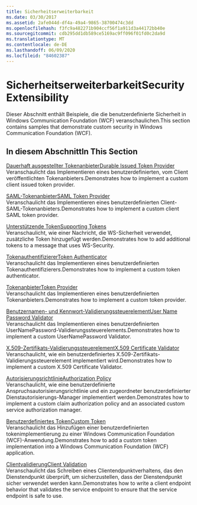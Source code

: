 ```yaml
---
title: Sicherheitserweiterbarkeit
ms.date: 03/30/2017
ms.assetid: 2afe044d-df4a-49a4-9865-38700474c3dd
ms.openlocfilehash: f3fc9a482271b904ccf56f1a911d3a44172bb40e
ms.sourcegitcommit: cdb295dd1db589ce5169ac9ff096f01fd0c2da9d
ms.translationtype: MT
ms.contentlocale: de-DE
ms.lasthandoff: 06/09/2020
ms.locfileid: "84602387"
---
```

# <a name="security-extensibility"></a><span data-ttu-id="8776c-102">Sicherheitserweiterbarkeit</span><span class="sxs-lookup"><span data-stu-id="8776c-102">Security Extensibility</span></span>
<span data-ttu-id="8776c-103">Dieser Abschnitt enthält Beispiele, die die benutzerdefinierte Sicherheit in Windows Communication Foundation (WCF) veranschaulichen.</span><span class="sxs-lookup"><span data-stu-id="8776c-103">This section contains samples that demonstrate custom security in Windows Communication Foundation (WCF).</span></span>  
  
## <a name="in-this-section"></a><span data-ttu-id="8776c-104">In diesem Abschnitt</span><span class="sxs-lookup"><span data-stu-id="8776c-104">In This Section</span></span>  
 [<span data-ttu-id="8776c-105">Dauerhaft ausgestellter Tokenanbieter</span><span class="sxs-lookup"><span data-stu-id="8776c-105">Durable Issued Token Provider</span></span>](durable-issued-token-provider.md)  
 <span data-ttu-id="8776c-106">Veranschaulicht das Implementieren eines benutzerdefinierten, vom Client veröffentlichten Tokenanbieters.</span><span class="sxs-lookup"><span data-stu-id="8776c-106">Demonstrates how to implement a custom client issued token provider.</span></span>  
  
 [<span data-ttu-id="8776c-107">SAML-Tokenanbieter</span><span class="sxs-lookup"><span data-stu-id="8776c-107">SAML Token Provider</span></span>](saml-token-provider.md)  
 <span data-ttu-id="8776c-108">Veranschaulicht das Implementieren eines benutzerdefinierten Client-SAML-Tokenanbieters.</span><span class="sxs-lookup"><span data-stu-id="8776c-108">Demonstrates how to implement a custom client SAML token provider.</span></span>  
  
 [<span data-ttu-id="8776c-109">Unterstützende Token</span><span class="sxs-lookup"><span data-stu-id="8776c-109">Supporting Tokens</span></span>](supporting-tokens.md)  
 <span data-ttu-id="8776c-110">Veranschaulicht, wie einer Nachricht, die WS-Sicherheit verwendet, zusätzliche Token hinzugefügt werden.</span><span class="sxs-lookup"><span data-stu-id="8776c-110">Demonstrates how to add additional tokens to a message that uses WS-Security.</span></span>  
  
 [<span data-ttu-id="8776c-111">Tokenauthentifizierer</span><span class="sxs-lookup"><span data-stu-id="8776c-111">Token Authenticator</span></span>](token-authenticator.md)  
 <span data-ttu-id="8776c-112">Veranschaulicht das Implementieren eines benutzerdefinierten Tokenauthentifizierers.</span><span class="sxs-lookup"><span data-stu-id="8776c-112">Demonstrates how to implement a custom token authenticator.</span></span>  
  
 [<span data-ttu-id="8776c-113">Tokenanbieter</span><span class="sxs-lookup"><span data-stu-id="8776c-113">Token Provider</span></span>](token-provider.md)  
 <span data-ttu-id="8776c-114">Veranschaulicht das Implementieren eines benutzerdefinierten Tokenanbieters.</span><span class="sxs-lookup"><span data-stu-id="8776c-114">Demonstrates how to implement a custom token provider.</span></span>  
  
 [<span data-ttu-id="8776c-115">Benutzernamen- und Kennwort-Validierungssteuerelement</span><span class="sxs-lookup"><span data-stu-id="8776c-115">User Name Password Validator</span></span>](user-name-password-validator.md)  
 <span data-ttu-id="8776c-116">Veranschaulicht das Implementieren eines benutzerdefinierten UserNamePassword-Validierungssteuerelements.</span><span class="sxs-lookup"><span data-stu-id="8776c-116">Demonstrates how to implement a custom UserNamePassword Validator.</span></span>  
  
 [<span data-ttu-id="8776c-117">X.509-Zertifikats-Validierungssteuerelement</span><span class="sxs-lookup"><span data-stu-id="8776c-117">X.509 Certificate Validator</span></span>](x-509-certificate-validator.md)  
 <span data-ttu-id="8776c-118">Veranschaulicht, wie ein benutzerdefiniertes X.509-Zertifikats-Validierungssteuerelement implementiert wird.</span><span class="sxs-lookup"><span data-stu-id="8776c-118">Demonstrates how to implement a custom X.509 Certificate Validator.</span></span>  
  
 [<span data-ttu-id="8776c-119">Autorisierungsrichtlinie</span><span class="sxs-lookup"><span data-stu-id="8776c-119">Authorization Policy</span></span>](authorization-policy.md)  
 <span data-ttu-id="8776c-120">Veranschaulicht, wie eine benutzerdefinierte Anspruchsautorisierungsrichtlinie und ein zugeordneter benutzerdefinierter Dienstautorisierungs-Manager implementiert werden.</span><span class="sxs-lookup"><span data-stu-id="8776c-120">Demonstrates how to implement a custom claim authorization policy and an associated custom service authorization manager.</span></span>  
  
 [<span data-ttu-id="8776c-121">Benutzerdefiniertes Token</span><span class="sxs-lookup"><span data-stu-id="8776c-121">Custom Token</span></span>](custom-token.md)  
 <span data-ttu-id="8776c-122">Veranschaulicht das Hinzufügen einer benutzerdefinierten tokenimplementierung zu einer Windows Communication Foundation (WCF)-Anwendung.</span><span class="sxs-lookup"><span data-stu-id="8776c-122">Demonstrates how to add a custom token implementation into a Windows Communication Foundation (WCF) application.</span></span>  
  
 [<span data-ttu-id="8776c-123">Clientvalidierung</span><span class="sxs-lookup"><span data-stu-id="8776c-123">Client Validation</span></span>](client-validation.md)  
 <span data-ttu-id="8776c-124">Veranschaulicht das Schreiben eines Clientendpunktverhaltens, das den Dienstendpunkt überprüft, um sicherzustellen, dass der Dienstendpunkt sicher verwendet werden kann.</span><span class="sxs-lookup"><span data-stu-id="8776c-124">Demonstrates how to write a client endpoint behavior that validates the service endpoint to ensure that the service endpoint is safe to use.</span></span>
